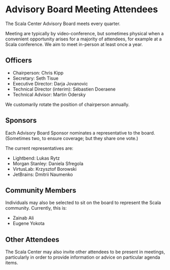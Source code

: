 # Advisory Board Meeting Attendees

The Scala Center Advisory Board meets every quarter.

Meeting are typically by video-conference, but sometimes physical when
a convenient opportunity arises for a majority of attendees, for
example at a Scala conference.  We aim to meet in-person at
least once a year.

## Officers

 - Chairperson: Chris Kipp
 - Secretary: Seth Tisue
 - Executive Director: Darja Jovanovic
 - Technical Director (interim): Sébastien Doeraene
 - Technical Advisor: Martin Odersky

We customarily rotate the position of chairperson annually.

## Sponsors

Each Advisory Board Sponsor nominates a representative to the board.
(Sometimes two, to ensure coverage; but they share one vote.)

The current representatives are:

 - Lightbend: Lukas Rytz
 - Morgan Stanley: Daniela Sfregola
 - VirtusLab: Krzysztof Borowski
 - JetBrains: Dmitrii Naumenko

## Community Members

Individuals may also be selected to sit on the board to represent the Scala
community. Currently, this is:

 - Zainab Ali
 - Eugene Yokota

## Other Attendees

The Scala Center may also invite other attendees to be present in meetings,
particularly in order to provide information or advice on particular agenda items.
